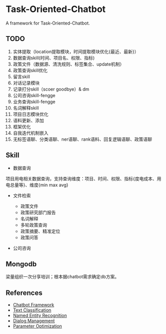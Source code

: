 # Task-Oriented-Chatbot

A framework for Task-Oriented-Chatbot.

## TODO

1. 实体提取（location提取模块，时间提取模块优化{最近、最新}）
2. 数据查询skill(时间、项目名、权限、指标)
3. 政策文件（数据源、清洗规则、标签集合、update机制）
4. 政策查询skill优化
5. 留言skill
6. 对话记录模块
7. 记录打分skill（scoer goodbye）& dm 
8. 公司咨询skill-fengge
9. 业务查询skill-fengge
10. 名词解释skill
11. 项目日志模块优化
12. 语料更新、添加
13. 框架优化
14. 自我迭代机制嵌入
15. 无标签语聊、分类语聊、ner语聊、rank语料、回复逻辑语聊、政策语聊

## Skill
+ 数据查询  

项目用电相关数据查询，支持查询维度：项目、时间、权限、指标{度电成本、用电总量等}、维度{min max avg}

+ 文件检索  

  + 政策文件
  + 政策研究部门报告
  + 名词解释
  + 多轮政策查询
  + 政策摘要、精准定位
  + 政策问答

+ 公司咨询

  
## Mongodb

梁量组织一次分享培训；根本据chatbot需求确定db方案。
  


## References

+ [Chatbot Framework]()
+ [Text Classification](./docs/references/TextClassification.md)
+ [Named Entity Recognition]()
+ [Dialog Management]()
+ [Parameter Optimization](./docs/references/ParameterOptimization.md)